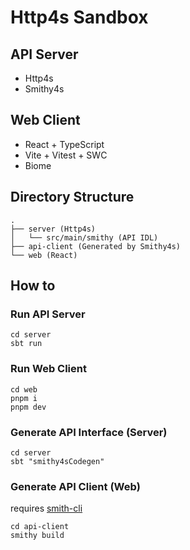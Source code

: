 # Http4s Sandbox

## API Server

- Http4s
- Smithy4s 

## Web Client

- React + TypeScript
- Vite + Vitest + SWC
- Biome

## Directory Structure
```
.
├── server (Http4s)
│   └── src/main/smithy (API IDL)
├── api-client (Generated by Smithy4s)
└── web (React)
```

## How to

### Run API Server

```shell
cd server
sbt run
```

### Run Web Client

```shell
cd web
pnpm i
pnpm dev
```

### Generate API Interface (Server)

```shell
cd server
sbt "smithy4sCodegen"
```

### Generate API Client (Web)

requires [smith-cli](https://smithy.io/2.0/guides/smithy-cli/index.html)

```shell
cd api-client
smithy build
```
